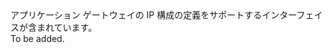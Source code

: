 <Namespace Name="Microsoft.Azure.Management.Network.Fluent.ApplicationGatewayIPConfiguration.Definition">
  <Docs>
    <summary>アプリケーション ゲートウェイの IP 構成の定義をサポートするインターフェイスが含まれています。</summary> 
    <remarks>To be added.</remarks>
  </Docs>
</Namespace>
